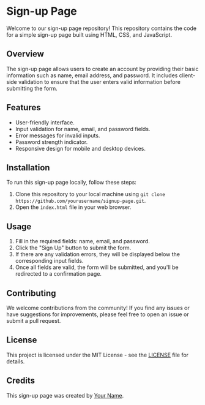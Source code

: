 # Sign-up Page

Welcome to our sign-up page repository! This repository contains the code for a simple sign-up page built using HTML, CSS, and JavaScript.

## Overview

The sign-up page allows users to create an account by providing their basic information such as name, email address, and password. It includes client-side validation to ensure that the user enters valid information before submitting the form.

## Features

- User-friendly interface.
- Input validation for name, email, and password fields.
- Error messages for invalid inputs.
- Password strength indicator.
- Responsive design for mobile and desktop devices.

## Installation

To run this sign-up page locally, follow these steps:

1. Clone this repository to your local machine using `git clone https://github.com/yourusername/signup-page.git`.
2. Open the `index.html` file in your web browser.

## Usage

1. Fill in the required fields: name, email, and password.
2. Click the "Sign Up" button to submit the form.
3. If there are any validation errors, they will be displayed below the corresponding input fields.
4. Once all fields are valid, the form will be submitted, and you'll be redirected to a confirmation page.

## Contributing

We welcome contributions from the community! If you find any issues or have suggestions for improvements, please feel free to open an issue or submit a pull request.

## License

This project is licensed under the MIT License - see the [LICENSE](LICENSE) file for details.

## Credits

This sign-up page was created by [Your Name](https://github.com/sabujrouth).
